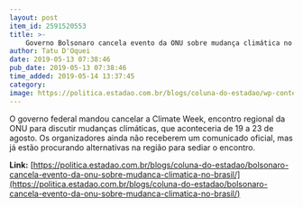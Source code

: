 ```yaml
---
layout: post
item_id: 2591520553
title: >-
    Governo Bolsonaro cancela evento da ONU sobre mudança climática no Brasil
author: Tatu D'Oquei
date: 2019-05-13 07:38:46
pub_date: 2019-05-13 07:38:46
time_added: 2019-05-14 13:37:45
category: 
image: https://politica.estadao.com.br/blogs/coluna-do-estadao/wp-content/uploads/sites/352/2019/05/ricardo-salles.jpg
---
```


O governo federal mandou cancelar a Climate Week, encontro regional da ONU para discutir mudanças climáticas, que aconteceria de 19 a 23 de agosto. Os organizadores ainda não receberem um comunicado oficial, mas já estão procurando alternativas na região para sediar o encontro.

**Link:** [https://politica.estadao.com.br/blogs/coluna-do-estadao/bolsonaro-cancela-evento-da-onu-sobre-mudanca-climatica-no-brasil/](https://politica.estadao.com.br/blogs/coluna-do-estadao/bolsonaro-cancela-evento-da-onu-sobre-mudanca-climatica-no-brasil/)

